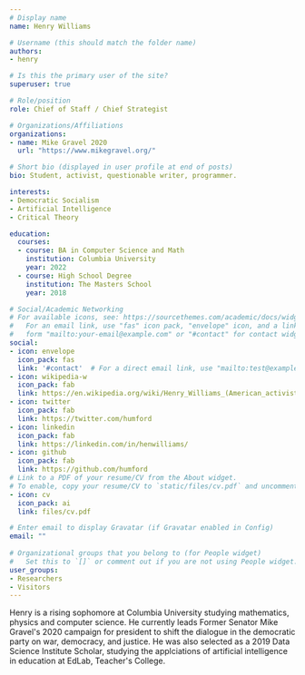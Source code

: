 ```yaml
---
# Display name
name: Henry Williams

# Username (this should match the folder name)
authors:
- henry

# Is this the primary user of the site?
superuser: true

# Role/position
role: Chief of Staff / Chief Strategist

# Organizations/Affiliations
organizations:
- name: Mike Gravel 2020
  url: "https://www.mikegravel.org/"

# Short bio (displayed in user profile at end of posts)
bio: Student, activist, questionable writer, programmer.

interests:
- Democratic Socialism
- Artificial Intelligence
- Critical Theory

education:
  courses:
  - course: BA in Computer Science and Math
    institution: Columbia University
    year: 2022
  - course: High School Degree
    institution: The Masters School
    year: 2018

# Social/Academic Networking
# For available icons, see: https://sourcethemes.com/academic/docs/widgets/#icons
#   For an email link, use "fas" icon pack, "envelope" icon, and a link in the
#   form "mailto:your-email@example.com" or "#contact" for contact widget.
social:
- icon: envelope
  icon_pack: fas
  link: '#contact'  # For a direct email link, use "mailto:test@example.org".
- icon: wikipedia-w
  icon_pack: fab
  link: https://en.wikipedia.org/wiki/Henry_Williams_(American_activist)
- icon: twitter
  icon_pack: fab
  link: https://twitter.com/humford
- icon: linkedin
  icon_pack: fab
  link: https://linkedin.com/in/henwilliams/
- icon: github
  icon_pack: fab
  link: https://github.com/humford
# Link to a PDF of your resume/CV from the About widget.
# To enable, copy your resume/CV to `static/files/cv.pdf` and uncomment the lines below.  
- icon: cv
  icon_pack: ai
  link: files/cv.pdf

# Enter email to display Gravatar (if Gravatar enabled in Config)
email: ""
  
# Organizational groups that you belong to (for People widget)
#   Set this to `[]` or comment out if you are not using People widget.  
user_groups:
- Researchers
- Visitors
---
```


Henry is a rising sophomore at Columbia University studying mathematics, physics and computer science. He currently leads Former Senator Mike Gravel's 2020 campaign for president to shift the dialogue in the democratic party on war, democracy, and justice. He was also selected as a 2019 Data Science Institute Scholar, studying the applciations of artificial intelligence in education at EdLab, Teacher's College. 